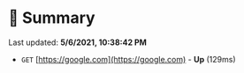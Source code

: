# 📖 Summary
Last updated: **5/6/2021, 10:38:42 PM**

- `GET` [https://google.com](https://google.com) - **Up** (129ms)
